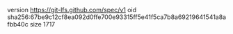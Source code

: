 version https://git-lfs.github.com/spec/v1
oid sha256:67be9c12cf8ea092d0ffe700e93315ff5e41f5ca7b8a69219641541a8afbb40c
size 1717
